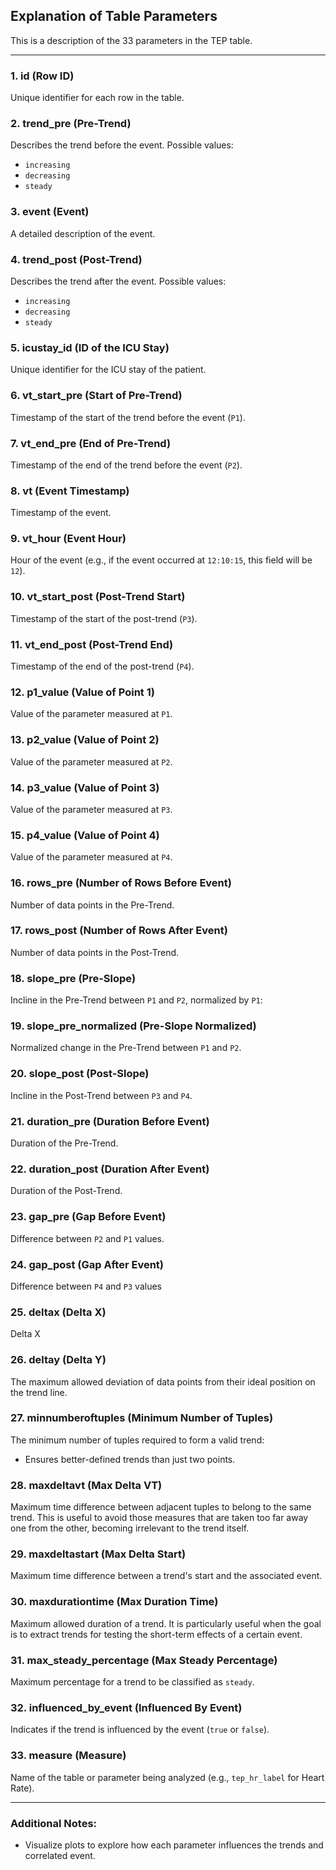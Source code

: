 
## **Explanation of Table Parameters**

This is a description of the 33 parameters in the TEP table.

---

### **1. id** (Row ID)
Unique identifier for each row in the table.

### **2. trend_pre** (Pre-Trend)
Describes the trend before the event. Possible values:
  - `increasing`
  - `decreasing`
  - `steady`

### **3. event** (Event)
A detailed description of the event.

### **4. trend_post** (Post-Trend)
Describes the trend after the event. Possible values:
  - `increasing`
  - `decreasing`
  - `steady`

### **5. icustay_id** (ID of the ICU Stay)
Unique identifier for the ICU stay of the patient.

### **6. vt_start_pre** (Start of Pre-Trend)
Timestamp of the start of the trend before the event (`P1`).

### **7. vt_end_pre** (End of Pre-Trend)
Timestamp of the end of the trend before the event (`P2`).

### **8. vt** (Event Timestamp)
Timestamp of the event.

### **9. vt_hour** (Event Hour)
Hour of the event (e.g., if the event occurred at `12:10:15`, this field will be `12`).

### **10. vt_start_post** (Post-Trend Start)
Timestamp of the start of the post-trend (`P3`).

### **11. vt_end_post** (Post-Trend End)
Timestamp of the end of the post-trend (`P4`).

### **12. p1_value** (Value of Point 1)
Value of the parameter measured at `P1`.

### **13. p2_value** (Value of Point 2)
Value of the parameter measured at `P2`.

### **14. p3_value** (Value of Point 3)
Value of the parameter measured at `P3`.

### **15. p4_value** (Value of Point 4)
Value of the parameter measured at `P4`.

### **16. rows_pre** (Number of Rows Before Event)
Number of data points in the Pre-Trend.

### **17. rows_post** (Number of Rows After Event)
Number of data points in the Post-Trend.

### **18. slope_pre** (Pre-Slope)
Incline in the Pre-Trend between `P1` and `P2`, normalized by `P1`:

### **19. slope_pre_normalized** (Pre-Slope Normalized)
Normalized change in the Pre-Trend between `P1` and `P2`.

### **20. slope_post** (Post-Slope)
Incline in the Post-Trend between `P3` and `P4`.

### **21. duration_pre** (Duration Before Event)
Duration of the Pre-Trend.

### **22. duration_post** (Duration After Event)
Duration of the Post-Trend.

### **23. gap_pre** (Gap Before Event)
Difference between `P2` and `P1` values.

### **24. gap_post** (Gap After Event)
Difference between `P4` and `P3` values

### **25. deltax** (Delta X)
Delta X

### **26. deltay** (Delta Y)
The maximum allowed deviation of data points from their ideal position on the trend line.


### **27. minnumberoftuples** (Minimum Number of Tuples)
The minimum number of tuples required to form a valid trend:
  - Ensures better-defined trends than just two points.

### **28. maxdeltavt** (Max Delta VT)
Maximum time difference between adjacent tuples to belong to the same trend. 
This is useful to avoid those measures that are
taken too far away one from the other, becoming irrelevant to the trend itself.

### **29. maxdeltastart** (Max Delta Start)
Maximum time difference between a trend's start and the associated event.

### **30. maxdurationtime** (Max Duration Time)
Maximum allowed duration of a trend. It is particularly useful when the goal is to extract
 trends for testing the short-term effects of a certain event.

### **31. max_steady_percentage** (Max Steady Percentage)
Maximum percentage for a trend to be classified as `steady`.

### **32. influenced_by_event** (Influenced By Event)
Indicates if the trend is influenced by the event (`true` or `false`).

### **33. measure** (Measure)
Name of the table or parameter being analyzed (e.g., `tep_hr_label` for Heart Rate).

---

### **Additional Notes:**

- Visualize plots to explore how each parameter influences the trends and correlated event.
